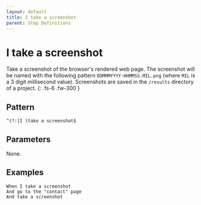 ```yaml
---
layout: default
title: I take a screenshot
parent: Step Definitions
---
```


# I take a screenshot

Take a screenshot of the browser's rendered web page. The screenshot will be named with the following pattern `DDMMMYYYY-HHMMSS.MIL.png` (where `MIL` is a 3 digit millisecond value). Screenshots are saved in the `/results` directory of a project.
{: .fs-6 .fw-300 }

## Pattern

```golang
^(?:|I )take a screenshot$
```

## Parameters

None.

## Examples

```gherkin
When I take a screenshot
And go to the "contact" page
And take a screenshot
```